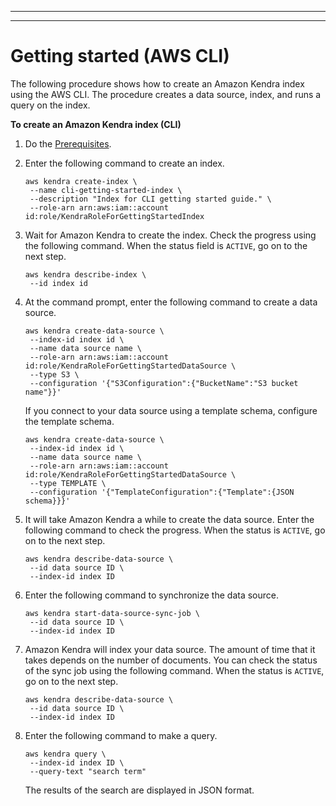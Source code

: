 --------

--------

# Getting started \(AWS CLI\)<a name="gs-cli"></a>

The following procedure shows how to create an Amazon Kendra index using the AWS CLI\. The procedure creates a data source, index, and runs a query on the index\.

**To create an Amazon Kendra index \(CLI\)**

1. Do the [Prerequisites](gs-prerequisites.md)\.

1. Enter the following command to create an index\.

   ```
   aws kendra create-index \
    --name cli-getting-started-index \
    --description "Index for CLI getting started guide." \
    --role-arn arn:aws:iam::account id:role/KendraRoleForGettingStartedIndex
   ```

1. Wait for Amazon Kendra to create the index\. Check the progress using the following command\. When the status field is `ACTIVE`, go on to the next step\.

   ```
   aws kendra describe-index \
    --id index id
   ```

1. At the command prompt, enter the following command to create a data source\.

   ```
   aws kendra create-data-source \
    --index-id index id \
    --name data source name \
    --role-arn arn:aws:iam::account id:role/KendraRoleForGettingStartedDataSource \
    --type S3 \
    --configuration '{"S3Configuration":{"BucketName":"S3 bucket name"}}'
   ```

   If you connect to your data source using a template schema, configure the template schema\.

   ```
   aws kendra create-data-source \
    --index-id index id \
    --name data source name \
    --role-arn arn:aws:iam::account id:role/KendraRoleForGettingStartedDataSource \
    --type TEMPLATE \
    --configuration '{"TemplateConfiguration":{"Template":{JSON schema}}}'
   ```

1. It will take Amazon Kendra a while to create the data source\. Enter the following command to check the progress\. When the status is `ACTIVE`, go on to the next step\.

   ```
   aws kendra describe-data-source \
    --id data source ID \
    --index-id index ID
   ```

1. Enter the following command to synchronize the data source\.

   ```
   aws kendra start-data-source-sync-job \
    --id data source ID \
    --index-id index ID
   ```

1. Amazon Kendra will index your data source\. The amount of time that it takes depends on the number of documents\. You can check the status of the sync job using the following command\. When the status is `ACTIVE`, go on to the next step\.

   ```
   aws kendra describe-data-source \
    --id data source ID \
    --index-id index ID
   ```

1. Enter the following command to make a query\.

   ```
   aws kendra query \
    --index-id index ID \
    --query-text "search term"
   ```

   The results of the search are displayed in JSON format\.